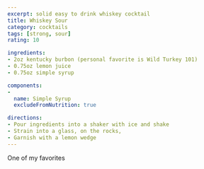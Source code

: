 ```yaml
---
excerpt: solid easy to drink whiskey cocktail
title: Whiskey Sour
category: cocktails
tags: [strong, sour]
rating: 10

ingredients:
- 2oz kentucky burbon (personal favorite is Wild Turkey 101)
- 0.75oz lemon juice
- 0.75oz simple syrup

components:
- 
  name: Simple Syrup
  excludeFromNutrition: true

directions:
- Pour ingredients into a shaker with ice and shake
- Strain into a glass, on the rocks,
- Garnish with a lemon wedge
---
```


One of my favorites